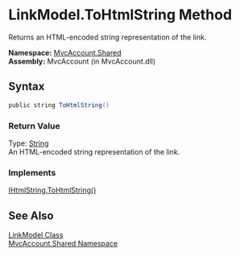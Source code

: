 LinkModel.ToHtmlString Method
=============================
Returns an HTML-encoded string representation of the link.

**Namespace:** [MvcAccount.Shared][1]  
**Assembly:** MvcAccount (in MvcAccount.dll)

Syntax
------

```csharp
public string ToHtmlString()
```

### Return Value
Type: [String][2]  
An HTML-encoded string representation of the link.
### Implements
[IHtmlString.ToHtmlString()][3]  


See Also
--------
[LinkModel Class][4]  
[MvcAccount.Shared Namespace][1]  

[1]: ../README.md
[2]: http://msdn.microsoft.com/en-us/library/s1wwdcbf
[3]: http://msdn.microsoft.com/en-us/library/ee360231
[4]: README.md